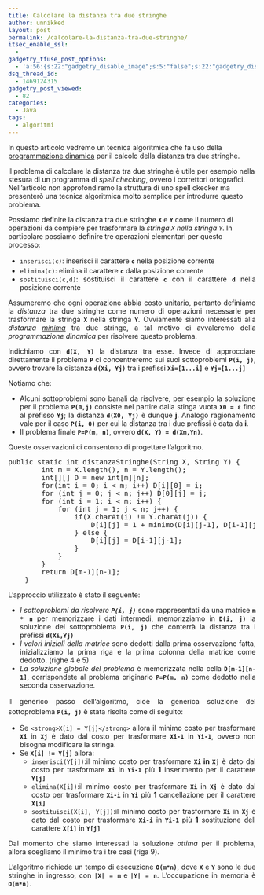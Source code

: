 ```yaml
---
title: Calcolare la distanza tra due stringhe
author: unnikked
layout: post
permalink: /calcolare-la-distanza-tra-due-stringhe/
itsec_enable_ssl:
  - 
gadgetry_tfuse_post_options:
  - 'a:56:{s:22:"gadgetry_disable_image";s:5:"false";s:22:"gadgetry_disable_video";s:5:"false";s:26:"gadgetry_disable_post_meta";s:5:"false";s:23:"gadgetry_disable_author";s:5:"false";s:31:"gadgetry_disable_published_date";s:5:"false";s:24:"gadgetry_disable_coments";s:5:"false";s:28:"gadgetry_disable_author_info";s:5:"false";s:19:"gadgetry_page_title";s:13:"default_title";s:21:"gadgetry_custom_title";s:0:"";s:21:"gadgetry_single_image";s:48:"/wp-content/uploads/2013/06/distanzastringhe.png";s:30:"gadgetry_single_img_dimensions";a:2:{i:0;s:3:"586";i:1;s:3:"319";}s:28:"gadgetry_single_img_position";s:9:"alignleft";s:24:"gadgetry_thumbnail_image";s:48:"/wp-content/uploads/2013/06/distanzastringhe.png";s:27:"gadgetry_thumbnail_position";s:7:"noalign";s:19:"gadgetry_video_link";s:0:"";s:25:"gadgetry_video_dimensions";a:2:{i:0;s:3:"590";i:1;s:3:"191";}s:23:"gadgetry_video_position";s:10:"alignright";s:23:"gadgetry_header_element";s:7:"without";s:22:"gadgetry_select_slider";s:2:"-1";s:17:"gadgetry_page_map";s:0:"";s:25:"gadgetry_content_ads_post";s:4:"true";s:21:"gadgetry_top_ad_space";s:5:"false";s:21:"gadgetry_top_ad_image";s:0:"";s:19:"gadgetry_top_ad_url";s:0:"";s:23:"gadgetry_top_ad_adsense";s:0:"";s:28:"gadgetry_bfcontent_ads_space";s:5:"false";s:23:"gadgetry_bfcontent_type";s:5:"image";s:25:"gadgetry_bfcontent_number";s:3:"one";s:29:"gadgetry_bfcontent_ads_image1";s:0:"";s:27:"gadgetry_bfcontent_ads_url1";s:0:"";s:31:"gadgetry_bfcontent_ads_adsense1";s:0:"";s:29:"gadgetry_bfcontent_ads_image2";s:0:"";s:27:"gadgetry_bfcontent_ads_url2";s:0:"";s:31:"gadgetry_bfcontent_ads_adsense2";s:0:"";s:29:"gadgetry_bfcontent_ads_image3";s:0:"";s:27:"gadgetry_bfcontent_ads_url3";s:0:"";s:31:"gadgetry_bfcontent_ads_adsense3";s:0:"";s:29:"gadgetry_bfcontent_ads_image4";s:0:"";s:27:"gadgetry_bfcontent_ads_url4";s:0:"";s:31:"gadgetry_bfcontent_ads_adsense4";s:0:"";s:29:"gadgetry_bfcontent_ads_image5";s:0:"";s:27:"gadgetry_bfcontent_ads_url5";s:0:"";s:31:"gadgetry_bfcontent_ads_adsense5";s:0:"";s:29:"gadgetry_bfcontent_ads_image6";s:0:"";s:27:"gadgetry_bfcontent_ads_url6";s:0:"";s:31:"gadgetry_bfcontent_ads_adsense6";s:0:"";s:29:"gadgetry_bfcontent_ads_image7";s:0:"";s:27:"gadgetry_bfcontent_ads_url7";s:0:"";s:31:"gadgetry_bfcontent_ads_adsense7";s:0:"";s:19:"gadgetry_hook_space";s:5:"false";s:19:"gadgetry_hook_image";s:0:"";s:17:"gadgetry_hook_url";s:0:"";s:21:"gadgetry_hook_adsense";s:0:"";s:25:"gadgetry_content_subtitle";s:0:"";s:20:"gadgetry_content_top";s:0:"";s:23:"gadgetry_content_bottom";s:0:"";}'
dsq_thread_id:
  - 1469124315
gadgetry_post_viewed:
  - 82
categories:
  - Java
tags:
  - algoritmi
---
```

<div align="center">
  <!-- unnikked - responsive - header --><ins class="adsbygoogle" style="display:block" data-ad-client="ca-pub-3846608868139288" data-ad-slot="2778724254" data-ad-format="auto"></ins>
</div>

  


In questo articolo vedremo un tecnica algoritmica che fa uso della <a title="Programmazione Dinamica" href="http://it.wikipedia.org/wiki/Programmazione_dinamica" target="_blank">programmazione dinamica</a> per il calcolo della distanza tra due stringhe.

Il problema di calcolare la distanza tra due stringhe è utile per esempio nella stesura di un programma di *spell checking*, ovvero i correttori ortografici. Nell&#8217;articolo non approfondiremo la struttura di uno spell ckecker ma presenterò una tecnica algoritmica molto semplice per introdurre questo problema.

Possiamo definire la distanza tra due stringhe **`X`** e **`Y`** come il numero di operazioni da compiere per trasformare la *stringa `X`* *nella stringa `Y`*. In particolare possiamo definire tre operazioni elementari per questo processo:

<ul style="text-align: justify;">
  <li>
    <code style="line-height: 1.5;">inserisci(c)</code><span style="line-height: 1.5;">: inserisci il carattere </span><strong style="line-height: 1.5;"><code>c</code></strong><span style="line-height: 1.5;"> nella posizione corrente</span>
  </li>
  <li>
    <code>elimina(c)</code>: elimina il carattere <strong><code>c</code></strong> dalla posizione corrente
  </li>
  <li>
    <code>sostituisci(c,d)</code>: sostituisci il carattere <strong><code>c</code></strong> con il carattere <strong><code>d</code></strong> nella posizione corrente
  </li>
</ul>

<p style="text-align: justify;">
  Assumeremo che ogni operazione abbia costo <span style="text-decoration: underline;">unitario</span>, pertanto definiamo la <em>distanza</em> tra due stringhe come numero di operazioni necessarie per trasformare la stringa <strong><code>X</code></strong> nella stringa <strong><code>Y</code></strong>. Ovviamente siamo interessati alla <em>distanza <span style="text-decoration: underline;">minima</span></em> tra due stringe, a tal motivo ci avvaleremo della <em>programmazione dinamica</em> per risolvere questo problema.
</p>

<p style="text-align: justify;">
  Indichiamo con <strong><code>d(X, Y)</code></strong> la distanza tra esse. Invece di approcciare direttamente il problema <strong><code>P</code></strong> ci concentreremo sui suoi sottoproblemi <strong><code>P(i, j)</code></strong>, ovvero trovare la distanza <strong><code>d(Xi, Yj)</code></strong> tra i prefissi <strong><code>Xi=[1...i]</code></strong> e <strong><code>Yj=[1...j]</code></strong>
</p>

<p style="text-align: justify;">
  Notiamo che:
</p>

<ul style="text-align: justify;">
  <li>
    Alcuni sottoproblemi sono banali da risolvere, per esempio la soluzione per il problema <strong><code>P(0,j)</code></strong> consiste nel partire dalla stinga vuota <strong><code>X0 = ε</code></strong> fino al prefisso <strong><code>Yj</code></strong>; la distanza <strong><code>d(X0, Yj)</code></strong> è dunque <strong>j</strong>. Analogo ragionamento vale per il caso <strong><code>P(i, 0)</code></strong> per cui la distanza tra i due prefissi è data da <strong>i</strong>.
  </li>
  <li>
    Il problema finale <strong><code>P=P(m, n)</code></strong>, ovvero <strong><code>d(X, Y) = d(Xm,Yn)</code></strong>.
  </li>
</ul>

<p style="text-align: justify;">
  Queste osservazioni ci consentono di progettare l&#8217;algoritmo.
</p>

<pre class="lang:java decode:true">public static int distanzaStringhe(String X, String Y) {
		int m = X.length(), n = Y.length();
		int[][] D = new int[m][n];
		for(int i = 0; i &lt; m; i++) D[i][0] = i;
		for (int j = 0; j &lt; n; j++) D[0][j] = j;
		for (int i = 1; i &lt; m; i++) {
			for (int j = 1; j &lt; n; j++) {
				if(X.charAt(i) != Y.charAt(j)) {
					D[i][j] = 1 + minimo(D[i][j-1], D[i-1][j], D[i-1][j-1]);
				} else {
					D[i][j] = D[i-1][j-1];
				}
			}
		}
		return D[m-1][n-1];
	}</pre>

<p style="text-align: justify;">
  L&#8217;approccio utilizzato è stato il seguente:
</p>

<ul style="text-align: justify;">
  <li>
    <em>I sottoproblemi da risolvere <strong><code>P(i, j)</code></strong></em> sono rappresentati da una matrice <strong><code>m * n</code></strong> per memorizzare i dati intermedi, memorizziamo in<strong> <code>D(i, j)</code></strong> la soluzione del sottoproblema <strong><code>P(i, j)</code></strong> che conterrà la distanza tra i prefissi <strong><code>d(Xi,Yj)</code></strong>
  </li>
  <li>
    <em>I valori iniziali della matrice</em> sono dedotti dalla prima osservazione fatta, inizializziamo la prima riga e la prima colonna della matrice come dedotto. (righe 4 e 5)
  </li>
  <li>
    <em>La soluzione globale del problema</em> è memorizzata nella cella <strong><code>D[m-1][n-1]</code></strong>, corrispondete al problema originario <strong><code>P=P(m, n)</code></strong> come dedotto nella seconda osservazione.
  </li>
</ul>

<p style="text-align: justify;">
  <span style="line-height: 1.5;">Il generico passo dell&#8217;algoritmo, cioè la generica soluzione del sottoproblema </span><strong style="line-height: 1.5;"><code>P(i, j)</code></strong><span style="line-height: 1.5;"> è stata risolta come di seguito:</span>
</p>

<ul style="text-align: justify;">
  <li>
    Se <code>&lt;strong>X[i] = Y[j]&lt;/strong></code> allora il minimo costo per trasformare <strong><code>Xi</code></strong> in <strong><code>Xj</code></strong> è dato dal costo per trasformare <strong><code>Xi-1</code></strong> in<strong> <code>Yi-1</code></strong>, ovvero non bisogna modificare la stringa.
  </li>
  <li>
    Se <strong><code>X[i] != Y[j]</code></strong> allora: <ul>
      <li>
        <code>inserisci(Y[j])</code>:il minimo costo per trasformare <strong><code>Xi</code> in <code>Xj</code></strong> è dato dal costo per trasformare <strong><code>Xi</code></strong> in <strong><code>Yi-1</code></strong> più <strong>1</strong> inserimento per il carattere <strong><code>Y[j]</code></strong>
      </li>
      <li>
        <code>elimina(X[i])</code>:il minimo costo per trasformare<strong> <code>Xi</code> </strong>in <strong><code>Xj</code></strong> è dato dal costo per trasformare <strong><code>Xi-i</code> </strong>in<strong> <code>Yi</code></strong> più <strong>1</strong> cancellazione per il carattere <strong><code>X[i]</code></strong>
      </li>
      <li>
        <code>sostituisci(X[i], Y[j])</code>:il minimo costo per trasformare <strong><code>Xi</code></strong> in <strong><code>Xj</code></strong> è dato dal costo per trasformare <strong><code>Xi-i</code></strong> in<strong> <code>Yi-1</code> </strong>più <strong>1</strong> sostituzione dell carattere <strong><code>X[i]</code></strong> in <strong><code>Y[j]</code></strong>
      </li>
    </ul>
  </li>
</ul>

<p style="text-align: justify;">
  Dal momento che siamo interessati la soluzione <em>ottima</em> per il problema, allora scegliamo il minimo tra i tre casi (riga 9).
</p>

<p style="text-align: justify;">
  L&#8217;algoritmo richiede un tempo di esecuzione <strong><code>O(m*n)</code></strong>, dove<strong> <code>X</code></strong> e <strong><code>Y</code> </strong>sono le due stringhe in ingresso, con <strong><code>|X| = m</code> </strong>e<strong> <code>|Y| = n</code></strong>. L&#8217;occupazione in memoria è <strong><code>O(m*n)</code></strong>.
</p>

<p style="text-align: justify;">
  <br />
  
  <div align="center">
    <!-- unnikked - responsive - footer --><ins class="adsbygoogle" style="display:block" data-ad-client="ca-pub-3846608868139288" data-ad-slot="4255457452" data-ad-format="auto"></ins>
  </div>